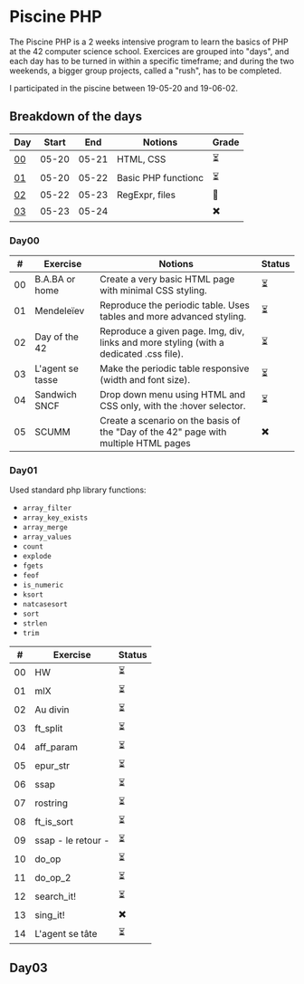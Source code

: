 # Piscine PHP

The Piscine PHP is a 2 weeks intensive program to learn the basics of PHP at the 42 computer science school. Exercices are grouped into "days", and each day has to be turned in within a specific timeframe; and during the two weekends, a bigger group projects, called a "rush", has to be completed.

I participated in the piscine between 19-05-20 and 19-06-02.

## Breakdown of the days

| Day | Start | End | Notions | Grade |
|-----|-------|-----|---------|-------|
| [00](#Day00) | 05-20 | 05-21 | HTML, CSS | ⏳ |
| [01](#Day01) | 05-20 | 05-22 | Basic PHP functionc | ⏳ |
| [02](#Day02) | 05-22 | 05-23 | RegExpr, files | 🚧 |
| [03](#Day03) | 05-23 | 05-24 | | ✖️ |

### Day00

| # | Exercise | Notions | Status |
|---|----------|---------|--------|
| 00 | B.A.BA or home | Create a very basic HTML page with minimal CSS styling. | ⏳ |
| 01 | Mendeleïev | Reproduce the periodic table. Uses tables and more advanced styling. | ⏳ |
| 02 | Day of the 42 | Reproduce a given page. Img, div, links and more styling (with a dedicated .css file). | ⏳ |
| 03 | L'agent se tasse | Make the periodic table responsive (width and font size). | ⏳ |
| 04 | Sandwich SNCF | Drop down menu using HTML and CSS only, with the :hover selector. | ⏳ |
| 05 | SCUMM | Create a scenario on the basis of the "Day of the 42" page with multiple HTML pages | ✖️ |

### Day01

Used standard php library functions:
* `array_filter`
* `array_key_exists`
* `array_merge`
* `array_values`
* `count`
* `explode`
* `fgets`
* `feof`
* `is_numeric`
* `ksort`
* `natcasesort`
* `sort`
* `strlen`
* `trim`

| # | Exercise | Status |
|---|----------|--------|
| 00 | HW | ⏳ |
| 01 | mlX | ⏳ |
| 02 | Au divin | ⏳ |
| 03 | ft_split | ⏳ |
| 04 | aff_param | ⏳ |
| 05 | epur_str | ⏳ |
| 06 | ssap | ⏳ |
| 07 | rostring | ⏳ |
| 08 | ft_is_sort | ⏳ |
| 09 | ssap - le retour - | ⏳ |
| 10 | do_op | ⏳ |
| 11 | do_op_2 | ⏳ |
| 12 | search_it! | ⏳ |
| 13 | sing_it! | ✖️ |
| 14 | L'agent se tâte | ⏳ |

## Day03
